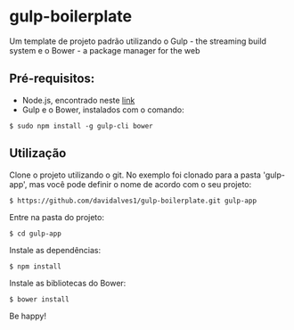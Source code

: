 # gulp-boilerplate
Um template de projeto padrão utilizando o Gulp - the streaming build system e o Bower - a package manager for the web

## Pré-requisitos:
- Node.js, encontrado neste [link](https://nodejs.org/en/)
- Gulp e o Bower, instalados com o comando:

```
$ sudo npm install -g gulp-cli bower
```


## Utilização

Clone o projeto utilizando o git. No exemplo foi clonado para a pasta 'gulp-app', mas você pode definir o nome de acordo com o seu projeto:

```
$ https://github.com/davidalves1/gulp-boilerplate.git gulp-app
```
Entre na pasta do projeto:

```
$ cd gulp-app
```

Instale as dependências:

```
$ npm install
```

Instale as bibliotecas do Bower:

```
$ bower install
```

Be happy!
